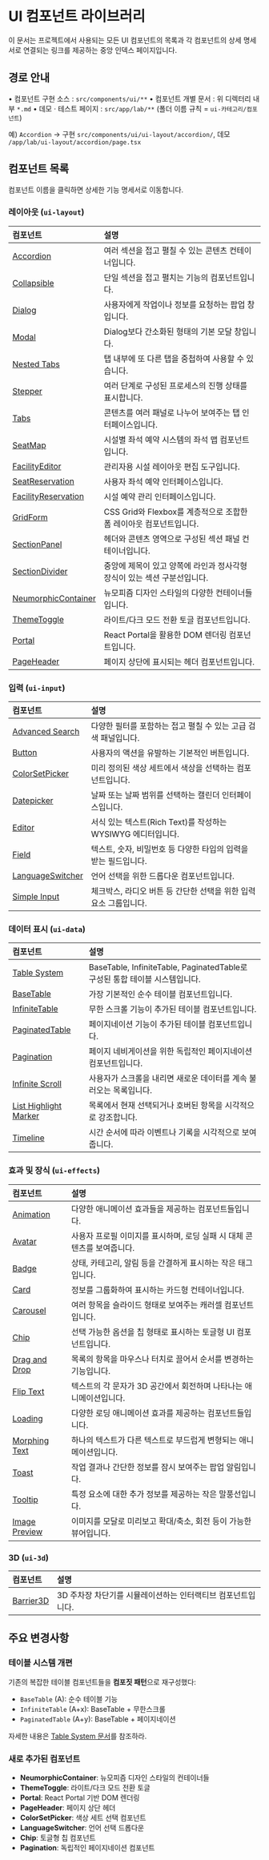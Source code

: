 # UI 컴포넌트 라이브러리

이 문서는 프로젝트에서 사용되는 모든 UI 컴포넌트의 목록과 각 컴포넌트의 상세 명세서로 연결되는 링크를 제공하는 중앙 인덱스 페이지입니다.

## 경로 안내

• 컴포넌트 구현 소스 : `src/components/ui/**`
• 컴포넌트 개별 문서 : 위 디렉터리 내부 `*.md`
• 데모 · 테스트 페이지 : `src/app/lab/**` (폴더 이름 규칙 = `ui-카테고리/컴포넌트`)

예) `Accordion` → 구현 `src/components/ui/ui-layout/accordion/`, 데모 `/app/lab/ui-layout/accordion/page.tsx`

## 컴포넌트 목록

컴포넌트 이름을 클릭하면 상세한 기능 명세서로 이동합니다.

### 레이아웃 (`ui-layout`)

| 컴포넌트                                                                                    | 설명                                                                       |
| :------------------------------------------------------------------------------------------ | :------------------------------------------------------------------------- |
| [Accordion](./ui-layout/accordion/accordion.md)                                             | 여러 섹션을 접고 펼칠 수 있는 콘텐츠 컨테이너입니다.                       |
| [Collapsible](./ui-layout/collapsible/collapsible.md)                                       | 단일 섹션을 접고 펼치는 기능의 컴포넌트입니다.                             |
| [Dialog](./ui-layout/dialog/dialog.md)                                                      | 사용자에게 작업이나 정보를 요청하는 팝업 창입니다.                         |
| [Modal](./ui-layout/modal/modal.md)                                                         | Dialog보다 간소화된 형태의 기본 모달 창입니다.                             |
| [Nested Tabs](./ui-layout/nested-tabs/nested-tabs.md)                                       | 탭 내부에 또 다른 탭을 중첩하여 사용할 수 있습니다.                        |
| [Stepper](./ui-layout/stepper/stepper.md)                                                   | 여러 단계로 구성된 프로세스의 진행 상태를 표시합니다.                      |
| [Tabs](./ui-layout/tabs/tabs.md)                                                            | 콘텐츠를 여러 패널로 나누어 보여주는 탭 인터페이스입니다.                  |
| [SeatMap](./ui-layout/seat-map/seat-map.md)                                                 | 시설별 좌석 예약 시스템의 좌석 맵 컴포넌트입니다.                          |
| [FacilityEditor](./ui-layout/facility-editor/facility-editor.md)                            | 관리자용 시설 레이아웃 편집 도구입니다.                                    |
| [SeatReservation](./ui-layout/seat-reservation/seat-reservation.md)                         | 사용자 좌석 예약 인터페이스입니다.                                         |
| [FacilityReservation](./ui-layout/facility-reservation/facility-reservation.md)             | 시설 예약 관리 인터페이스입니다.                                           |
| [GridForm](./ui-layout/grid-form/grid-form.md)                                              | CSS Grid와 Flexbox를 계층적으로 조합한 폼 레이아웃 컴포넌트입니다.         |
| [SectionPanel](./ui-layout/section-panel/section-panel.md)                                  | 헤더와 콘텐츠 영역으로 구성된 섹션 패널 컨테이너입니다.                    |
| [SectionDivider](./ui-layout/section-divider/section-divider.md)                            | 중앙에 제목이 있고 양쪽에 라인과 정사각형 장식이 있는 섹션 구분선입니다.   |
| [NeumorphicContainer](./ui-layout/neumorphicContainer/neumorphic-container.md)               | 뉴모피즘 디자인 스타일의 다양한 컨테이너들입니다.                          |
| [ThemeToggle](./ui-layout/theme-toggle/theme-toggle.md)                                     | 라이트/다크 모드 전환 토글 컴포넌트입니다.                                 |
| [Portal](./ui-layout/portal/portal.md)                                                      | React Portal을 활용한 DOM 렌더링 컴포넌트입니다.                          |
| [PageHeader](./ui-layout/page-header/page-header.md)                                        | 페이지 상단에 표시되는 헤더 컴포넌트입니다.                                |

### 입력 (`ui-input`)

| 컴포넌트                                                         | 설명                                                              |
| :--------------------------------------------------------------- | :---------------------------------------------------------------- |
| [Advanced Search](./ui-input/advanced-search/advanced-search.md) | 다양한 필터를 포함하는 접고 펼칠 수 있는 고급 검색 패널입니다.    |
| [Button](./ui-input/button/button.md)                            | 사용자의 액션을 유발하는 기본적인 버튼입니다.                     |
| [ColorSetPicker](./ui-input/color-set-picker/color-set-picker.md) | 미리 정의된 색상 세트에서 색상을 선택하는 컴포넌트입니다.         |
| [Datepicker](./ui-input/datepicker/datepicker.md)                | 날짜 또는 날짜 범위를 선택하는 캘린더 인터페이스입니다.           |
| [Editor](./ui-input/editor/editor.md)                            | 서식 있는 텍스트(Rich Text)를 작성하는 WYSIWYG 에디터입니다.      |
| [Field](./ui-input/field/field.md)                               | 텍스트, 숫자, 비밀번호 등 다양한 타입의 입력을 받는 필드입니다.   |
| [LanguageSwitcher](./ui-input/language-switcher/language-switcher.md) | 언어 선택을 위한 드롭다운 컴포넌트입니다.                         |
| [Simple Input](./ui-input/simple-input/simple-input.md)          | 체크박스, 라디오 버튼 등 간단한 선택을 위한 입력 요소 그룹입니다. |

### 데이터 표시 (`ui-data`)

| 컴포넌트                                                                          | 설명                                                                                                      |
| :-------------------------------------------------------------------------------- | :-------------------------------------------------------------------------------------------------------- |
| [Table System](./ui-data/tables.md)                                               | BaseTable, InfiniteTable, PaginatedTable로 구성된 통합 테이블 시스템입니다.                              |
| [BaseTable](./ui-data/baseTable/baseTable.md)                                    | 가장 기본적인 순수 테이블 컴포넌트입니다.                                                                 |
| [InfiniteTable](./ui-data/infiniteTable/infiniteTable.md)                        | 무한 스크롤 기능이 추가된 테이블 컴포넌트입니다.                                                          |
| [PaginatedTable](./ui-data/paginatedTable/paginatedTable.md)                      | 페이지네이션 기능이 추가된 테이블 컴포넌트입니다.                                                         |
| [Pagination](./ui-data/pagination/pagination.md)                                  | 페이지 네비게이션을 위한 독립적인 페이지네이션 컴포넌트입니다.                                            |
| [Infinite Scroll](./ui-data/infinite-scroll/infinite-scroll.md)                   | 사용자가 스크롤을 내리면 새로운 데이터를 계속 불러오는 목록입니다.                                        |
| [List Highlight Marker](./ui-data/list-highlight-marker/list-highlight-marker.md) | 목록에서 현재 선택되거나 호버된 항목을 시각적으로 강조합니다.                                             |
| [Timeline](./ui-data/timeline/timeline.md)                                        | 시간 순서에 따라 이벤트나 기록을 시각적으로 보여줍니다.                                                   |

### 효과 및 장식 (`ui-effects`)

| 컴포넌트                                                     | 설명                                                                    |
| :----------------------------------------------------------- | :---------------------------------------------------------------------- |
| [Animation](./ui-effects/animation/animation.md)             | 다양한 애니메이션 효과들을 제공하는 컴포넌트들입니다.                   |
| [Avatar](./ui-effects/avatar/avatar.md)                      | 사용자 프로필 이미지를 표시하며, 로딩 실패 시 대체 콘텐츠를 보여줍니다. |
| [Badge](./ui-effects/badge/badge.md)                         | 상태, 카테고리, 알림 등을 간결하게 표시하는 작은 태그입니다.            |
| [Card](./ui-effects/card/card.md)                            | 정보를 그룹화하여 표시하는 카드형 컨테이너입니다.                       |
| [Carousel](./ui-effects/carousel/carousel.md)                | 여러 항목을 슬라이드 형태로 보여주는 캐러셀 컴포넌트입니다.             |
| [Chip](./ui-effects/chip/chip.md)                            | 선택 가능한 옵션을 칩 형태로 표시하는 토글형 UI 컴포넌트입니다.         |
| [Drag and Drop](./ui-effects/dnd/dnd.md)                     | 목록의 항목을 마우스나 터치로 끌어서 순서를 변경하는 기능입니다.        |
| [Flip Text](./ui-effects/flip-text/flip-text.md)             | 텍스트의 각 문자가 3D 공간에서 회전하며 나타나는 애니메이션입니다.      |
| [Loading](./ui-effects/loading/loading.md)                   | 다양한 로딩 애니메이션 효과를 제공하는 컴포넌트들입니다.                |
| [Morphing Text](./ui-effects/morphing-text/morphing-text.md) | 하나의 텍스트가 다른 텍스트로 부드럽게 변형되는 애니메이션입니다.       |
| [Toast](./ui-effects/toast/toast.md)                         | 작업 결과나 간단한 정보를 잠시 보여주는 팝업 알림입니다.                |
| [Tooltip](./ui-effects/tooltip/tooltip.md)                   | 특정 요소에 대한 추가 정보를 제공하는 작은 말풍선입니다.                |
| [Image Preview](./ui-effects/image-preview/image-preview.md) | 이미지를 모달로 미리보고 확대/축소, 회전 등이 가능한 뷰어입니다.         |

### 3D (`ui-3d`)

| 컴포넌트                                  | 설명                                                         |
| :---------------------------------------- | :----------------------------------------------------------- |
| [Barrier3D](./ui-3d/barrier/barrier3d.md) | 3D 주차장 차단기를 시뮬레이션하는 인터랙티브 컴포넌트입니다. |

## 주요 변경사항

### 테이블 시스템 개편
기존의 복잡한 테이블 컴포넌트들을 **컴포짓 패턴**으로 재구성했다:
- `BaseTable` (A): 순수 테이블 기능
- `InfiniteTable` (A+x): BaseTable + 무한스크롤  
- `PaginatedTable` (A+y): BaseTable + 페이지네이션

자세한 내용은 [Table System 문서](./ui-data/tables.md)를 참조하라.

### 새로 추가된 컴포넌트
- **NeumorphicContainer**: 뉴모피즘 디자인 스타일의 컨테이너들
- **ThemeToggle**: 라이트/다크 모드 전환 토글  
- **Portal**: React Portal 기반 DOM 렌더링
- **PageHeader**: 페이지 상단 헤더
- **ColorSetPicker**: 색상 세트 선택 컴포넌트
- **LanguageSwitcher**: 언어 선택 드롭다운
- **Chip**: 토글형 칩 컴포넌트
- **Pagination**: 독립적인 페이지네이션 컴포넌트
